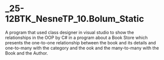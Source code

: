 # _25-12BTK_NesneTP_10.Bolum_Static
A program that used class designer in visual studio to show the relationships in the OOP by C# in a program about a Book Store which presents the one-to-one relationship 
between the book and its details and one-to-many with the category and the ook and the many-to-many with the Book and the Author.
